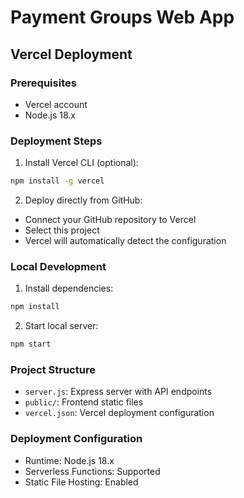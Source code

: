 # Payment Groups Web App

## Vercel Deployment

### Prerequisites
- Vercel account
- Node.js 18.x

### Deployment Steps
1. Install Vercel CLI (optional):
```bash
npm install -g vercel
```

2. Deploy directly from GitHub:
- Connect your GitHub repository to Vercel
- Select this project
- Vercel will automatically detect the configuration

### Local Development
1. Install dependencies:
```bash
npm install
```

2. Start local server:
```bash
npm start
```

### Project Structure
- `server.js`: Express server with API endpoints
- `public/`: Frontend static files
- `vercel.json`: Vercel deployment configuration

### Deployment Configuration
- Runtime: Node.js 18.x
- Serverless Functions: Supported
- Static File Hosting: Enabled
